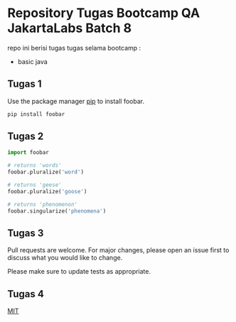 # Repository Tugas Bootcamp QA JakartaLabs Batch 8

repo ini berisi tugas tugas selama bootcamp : 
- basic java

## Tugas 1

Use the package manager [pip](https://pip.pypa.io/en/stable/) to install foobar.

```bash
pip install foobar
```

## Tugas 2

```python
import foobar

# returns 'words'
foobar.pluralize('word')

# returns 'geese'
foobar.pluralize('goose')

# returns 'phenomenon'
foobar.singularize('phenomena')
```

## Tugas 3
Pull requests are welcome. For major changes, please open an issue first to discuss what you would like to change.

Please make sure to update tests as appropriate.

## Tugas 4
[MIT](https://choosealicense.com/licenses/mit/)
